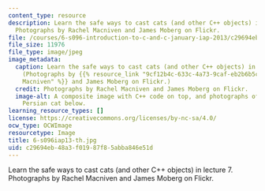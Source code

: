 ```yaml
---
content_type: resource
description: Learn the safe ways to cast cats (and other C++ objects) in lecture 7.
  Photographs by Rachel Macniven and James Moberg on Flickr.
file: /courses/6-s096-introduction-to-c-and-c-january-iap-2013/c29694eb48a3f01987f85abba846e51d_6-s096iap13-th.jpg
file_size: 11976
file_type: image/jpeg
image_metadata:
  caption: Learn the safe ways to cast cats (and other C++ objects) in lecture 7.
    (Photographs by {{% resource_link "9cf12b4c-633c-4a73-9caf-eb2b6b5c2064" "Rachel
    Macniven" %}} and James Moberg on Flickr.)
  credit: Photographs by Rachel Macniven and James Moberg on Flickr.
  image-alt: A composite image with C++ code on top, and photographs of a tiger and
    Persian cat below.
learning_resource_types: []
license: https://creativecommons.org/licenses/by-nc-sa/4.0/
ocw_type: OCWImage
resourcetype: Image
title: 6-s096iap13-th.jpg
uid: c29694eb-48a3-f019-87f8-5abba846e51d
---
```

Learn the safe ways to cast cats (and other C++ objects) in lecture 7. Photographs by Rachel Macniven and James Moberg on Flickr.